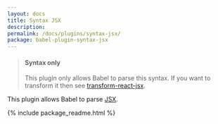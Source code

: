 ```yaml
---
layout: docs
title: Syntax JSX
description:
permalink: /docs/plugins/syntax-jsx/
package: babel-plugin-syntax-jsx
---
```


<blockquote class="babel-callout babel-callout-info">
  <h4>Syntax only</h4>
  <p>
    This plugin only allows Babel to parse this syntax. If you want to transform it then
    see <a href="/docs/plugins/transform-react-jsx">transform-react-jsx</a>.
  </p>
</blockquote>

This plugin allows Babel to parse [JSX](https://facebook.github.io/react/docs/jsx-in-depth.html).

{% include package_readme.html %}
